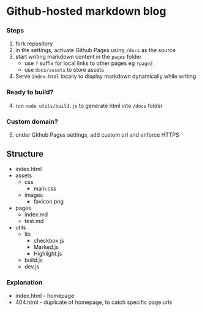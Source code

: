 # Github-hosted markdown blog

### Steps

1. fork repository
2. in the settings, activate Github Pages using `/docs` as the source
3. start writing markdown content in the `pages` folder
    - use `?` suffix for local links to other pages eg `?page2`
    - use `docs/assets` to store assets
4. Serve `index.html` locally to display markdown dynamically while writing 

### Ready to build?

4. run `node utils/build.js` to generate html into `/docs` folder

### Custom domain?

5. under Github Pages settings, add custom url and enforce HTTPS

## Structure
 
 - index.html
 - assets
     - css
         - main.css
     - images
         - favicon.png
 - pages
     - index.md
     - test.md
 - utils
     - lib
         - checkbox.js
         - Marked.js
         - Highlight.js
     - build.js
     - dev.js

### Explanation

- index.html - homepage
- 404.html - duplicate of homepage, to catch specific page urls
